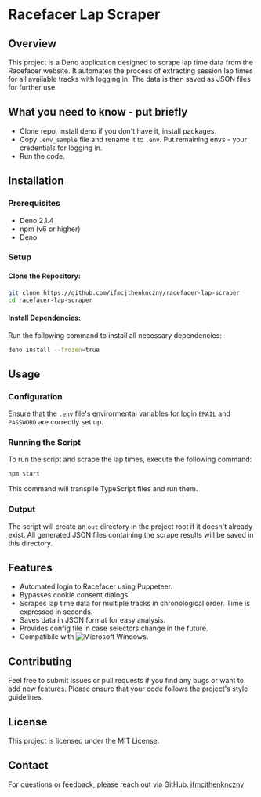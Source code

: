 # Racefacer Lap Scraper

## Overview

This project is a Deno application designed to scrape lap time data from the Racefacer website. It automates the process of extracting session lap times for all available tracks with logging in. The data is then saved as JSON files for further use.

## What you need to know - put briefly
- Clone repo, install deno if you don't have it, install packages.
- Copy `.env_sample` file and rename it to `.env`. Put remaining envs - your credentials for logging in.
- Run the code.

## Installation

### Prerequisites

- Deno 2.1.4
- npm (v6 or higher)
- Deno

### Setup

#### Clone the Repository:

```bash
git clone https://github.com/ifmcjthenknczny/racefacer-lap-scraper
cd racefacer-lap-scraper
```

#### Install Dependencies:

Run the following command to install all necessary dependencies:

```bash
deno install --frozen=true
```

## Usage

### Configuration

Ensure that the `.env` file's envirormental variables for login `EMAIL` and `PASSWORD` are correctly set up.

### Running the Script

To run the script and scrape the lap times, execute the following command:

```bash
npm start
```

This command will transpile TypeScript files and run them.

### Output

The script will create an `out` directory in the project root if it doesn't already exist. All generated JSON files containing the scrape results will be saved in this directory.

## Features

- Automated login to Racefacer using Puppeteer.
- Bypasses cookie consent dialogs.
- Scrapes lap time data for multiple tracks in chronological order. Time is expressed in seconds.
- Saves data in JSON format for easy analysis.
- Provides config file in case selectors change in the future.
- Compatibile with ![Microsoft Windows](https://s7.gifyu.com/images/SXSOA.gif).

## Contributing

Feel free to submit issues or pull requests if you find any bugs or want to add new features. Please ensure that your code follows the project's style guidelines.

## License

This project is licensed under the MIT License.

## Contact

For questions or feedback, please reach out via GitHub.
[ifmcjthenknczny](https://github.com/ifmcjthenknczny)
